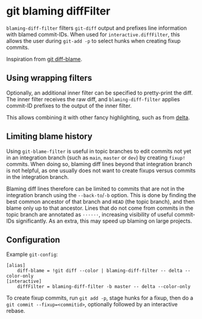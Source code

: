 # git blaming diffFilter #

`blaming-diff-filter` filters `git-diff` output and prefixes line information
with blamed commit-IDs. When used for `interactive.diffFilter`, this allows the
user during `git-add -p` to select hunks when creating fixup commits.

Inspiration from [git diff-blame](https://github.com/dmnd/git-diff-blame).

## Using wrapping filters ##

Optionally, an additional inner filter can be specified to pretty-print the
diff. The inner filter receives the raw diff, and `blaming-diff-filter` applies
commit-ID prefixes to the output of the inner filter.

This allows combining it with other fancy highlighting, such as from
[delta](https://github.com/dandavison/delta).

## Limiting blame history ##

Using `git-blame-filter` is useful in topic branches to edit commits not yet
in an integration branch (such as `main`, `master` or `dev`) by creating
`fixup!` commits. When doing so, blaming diff lines beyond that integration
branch is not helpful, as one usually does not want to create fixups versus
commits in the integration branch.

Blaming diff lines therefore can be limited to commits that are not in
the integration branch using the `--back-to`/`-b` option. This is done by
finding the best common ancestor of that branch and `HEAD` (the topic branch),
and then blame only up to that ancestor. Lines that do not come from commits
in the topic branch are annotated as `······`, increasing visibility of useful
commit-IDs significantly. As an extra, this may speed up blaming on large
projects.

## Configuration ##

Example `git-config`:

```
[alias]
    diff-blame = !git diff --color | blaming-diff-filter -- delta --color-only
[interactive]
    diffFilter = blaming-diff-filter -b master -- delta --color-only
```

To create fixup commits, run `git add -p`, stage hunks for a fixup, then do a
`git commit --fixup=<commitid>`, optionally followed by an interactive rebase.
